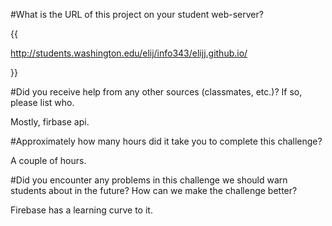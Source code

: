 #What is the URL of this project on your student web-server?

{{

http://students.washington.edu/elij/info343/elijj.github.io/
	
}}

#Did you receive help from any other sources (classmates, etc.)? If so, please list who.

Mostly, firbase api.

#Approximately how many hours did it take you to complete this challenge?

A couple of hours.

#Did you encounter any problems in this challenge we should warn students about in the future? How can we make the challenge better?

Firebase has a learning curve to it.